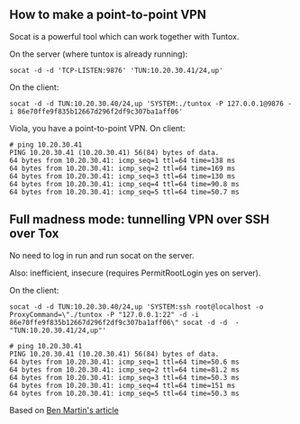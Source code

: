 ## How to make a point-to-point VPN

Socat is a powerful tool which can work together with Tuntox.

On the server (where tuntox is already running):

    socat -d -d 'TCP-LISTEN:9876' 'TUN:10.20.30.41/24,up'

On the client:

    socat -d -d TUN:10.20.30.40/24,up 'SYSTEM:./tuntox -P 127.0.0.1@9876 -i 86e70ffe9f835b12667d296f2df9c307ba1aff06'

Viola, you have a point-to-point VPN. On client:

    # ping 10.20.30.41
    PING 10.20.30.41 (10.20.30.41) 56(84) bytes of data.
    64 bytes from 10.20.30.41: icmp_seq=1 ttl=64 time=138 ms
    64 bytes from 10.20.30.41: icmp_seq=2 ttl=64 time=169 ms
    64 bytes from 10.20.30.41: icmp_seq=3 ttl=64 time=130 ms
    64 bytes from 10.20.30.41: icmp_seq=4 ttl=64 time=90.8 ms
    64 bytes from 10.20.30.41: icmp_seq=5 ttl=64 time=50.7 ms

## Full madness mode: tunnelling VPN over SSH over Tox

No need to log in run and run socat on the server.

Also: inefficient, insecure (requires PermitRootLogin yes on server).

On the client:

    socat -d -d TUN:10.20.30.40/24,up 'SYSTEM:ssh root@localhost -o ProxyCommand=\"./tuntox -P "127.0.0.1:22" -d -i 86e70ffe9f835b12667d296f2df9c307ba1aff06\" socat -d -d  - "TUN:10.20.30.41/24,up"'

    # ping 10.20.30.41
    PING 10.20.30.41 (10.20.30.41) 56(84) bytes of data.
    64 bytes from 10.20.30.41: icmp_seq=1 ttl=64 time=50.6 ms
    64 bytes from 10.20.30.41: icmp_seq=2 ttl=64 time=81.2 ms
    64 bytes from 10.20.30.41: icmp_seq=3 ttl=64 time=50.3 ms
    64 bytes from 10.20.30.41: icmp_seq=4 ttl=64 time=151 ms
    64 bytes from 10.20.30.41: icmp_seq=5 ttl=64 time=50.3 ms

Based on [Ben Martin's article](https://www.linux.com/news/software/developer/17942-socat-the-general-bidirectional-pipe-handler)
